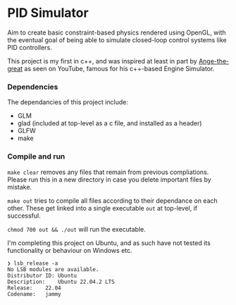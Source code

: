 # PID Simulator

Aim to create basic constraint-based physics rendered using OpenGL, with the eventual goal of being able to simulate closed-loop control systems like PID controllers.

This project is my first in c++, and was inspired at least in part by [Ange-the-great](https://github.com/ange-yaghi/scs-2d-demo) as seen on YouTube, famous for his c++-based Engine Simulator. 

### Dependencies

The dependancies of this project include:
- GLM
- glad (included at top-level as a c file, and installed as a header)
- GLFW
- make

### Compile and run 

``make clear`` removes any files that remain from previous compliations. Please run this in a new directory in case you delete important files by mistake.

``make out`` tries to compile all files according to their dependance on each other. These get linked into a single executable ``out`` at top-level, if successful.

``chmod 700 out && ./out`` will run the executable.

I'm completing this project on Ubuntu, and as such have not tested its functionality or behaviour on Windows etc.
```
❯ lsb_release -a
No LSB modules are available.
Distributor ID:	Ubuntu
Description:	Ubuntu 22.04.2 LTS
Release:	22.04
Codename:	jammy
```
